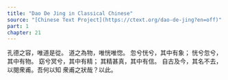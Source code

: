 ```yaml
---
title: "Dao De Jing in Classical Chinese"
source: "[Chinese Text Project](https://ctext.org/dao-de-jing?en=off)"
part: 1
chapter: 21
---
```

孔德之容，唯道是從。
道之為物，唯恍唯惚。
忽兮恍兮，其中有象；
恍兮忽兮，其中有物。
窈兮冥兮，其中有精；
其精甚真，其中有信。
自古及今，其名不去，
以閱衆甫。吾何以知
衆甫之狀哉？以此。